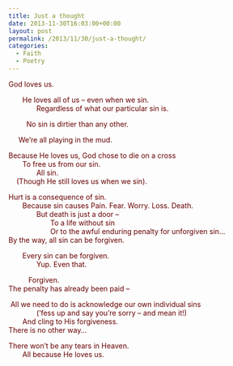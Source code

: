```yaml
---
title: Just a thought
date: 2013-11-30T16:03:00+00:00
layout: post
permalink: /2013/11/30/just-a-thought/
categories:
  - Faith
  - Poetry
---
```




<div style="color: #660000; line-height: normal; margin-bottom: 0.0001pt;">
  God loves us.
</div>

 <span style="color: #660000;"></span>

<div style="color: #660000; line-height: normal; margin-bottom: 0.0001pt;">
         He loves all of us – even when we sin.
</div>

<div style="color: #660000; line-height: normal; margin-bottom: 0.0001pt;">
                Regardless of what our particular sin is.
</div>

<span style="color: #660000;">         No sin is dirtier than any other. </span>

<div style="color: #660000; line-height: normal; margin-bottom: 0.0001pt;">
       We’re all playing in the mud.
</div>

<div style="color: #660000; line-height: normal; margin-bottom: 0.0001pt;">
</div>

 <span style="color: #660000;"></span>

<div style="color: #660000; line-height: normal; margin-bottom: 0.0001pt;">
  Because He loves us, God chose to die on a cross
</div>

<div style="color: #660000; line-height: normal; margin-bottom: 0.0001pt;">
         To free us from our sin.
</div>

<div style="color: #660000; line-height: normal; margin-bottom: 0.0001pt;">
                All sin.
</div>

<div style="color: #660000; line-height: normal; margin-bottom: 0.0001pt;">
      (Though He still loves us when we sin).
</div>

<div style="color: #660000; line-height: normal; margin-bottom: 0.0001pt;">
</div>

 <span style="color: #660000;"></span>

<div style="color: #660000; line-height: normal; margin-bottom: 0.0001pt;">
  Hurt is a consequence of sin.
</div>

<div style="color: #660000; line-height: normal; margin-bottom: 0.0001pt;">
         Because sin causes Pain. Fear. Worry. Loss. Death.
</div>

<div style="color: #660000; line-height: normal; margin-bottom: 0.0001pt;">
                But death is just a door –
</div>

<div style="color: #660000; line-height: normal; margin-bottom: 0.0001pt;">
                       To a life without sin
</div>

<div style="color: #660000; line-height: normal; margin-bottom: 0.0001pt;">
                       Or to the awful enduring penalty for unforgiven sin…
</div>

<div style="color: #660000; line-height: normal; margin-bottom: 0.0001pt;">
</div>

<div style="color: #660000; line-height: normal; margin-bottom: 0.0001pt;">
  By the way, all sin can be forgiven.
</div>

 <span style="color: #660000;"></span>

<div style="color: #660000; line-height: normal; margin-bottom: 0.0001pt;">
         Every sin can be forgiven.
</div>

<div style="color: #660000; line-height: normal; margin-bottom: 0.0001pt;">
                Yup. Even that.
</div>

<div style="color: #660000; line-height: normal; margin-bottom: 0.0001pt;">
</div>

 <span style="color: #660000;"></span>

<div style="color: #660000; line-height: normal; margin-bottom: 0.0001pt;">
            Forgiven.
</div>

<div style="color: #660000; line-height: normal; margin-bottom: 0.0001pt;">
  The penalty has already been paid –
</div>

<div style="color: #660000; line-height: normal; margin-bottom: 0.0001pt;">
</div>

 <span style="color: #660000;"></span>

<div style="color: #660000; line-height: normal; margin-bottom: 0.0001pt;">
   All we need to do is acknowledge our own individual sins
</div>

<div style="color: #660000; line-height: normal; margin-bottom: 0.0001pt;">
                (‘fess up and say you’re sorry – and mean it!)
</div>

<div style="color: #660000; line-height: normal; margin-bottom: 0.0001pt;">
         And cling to His forgiveness.
</div>

<div style="color: #660000; line-height: normal; margin-bottom: 0.0001pt;">
  There is no other way&#8230;
</div>

<div style="color: #660000; line-height: normal; margin-bottom: 0.0001pt;">
</div>

 <span style="color: #660000;"></span>

<div style="color: #660000; line-height: normal; margin-bottom: 0.0001pt;">
  There won’t be any tears in Heaven.
</div>

<div style="color: #660000; line-height: normal; margin-bottom: 0.0001pt;">
         All because He loves us.
</div>

<div style="color: #660000; line-height: normal; margin-bottom: 0.0001pt;">
</div>
